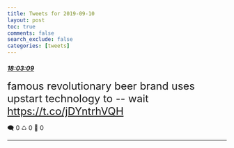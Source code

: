 ```yaml
---
title: Tweets for 2019-09-10
layout: post
toc: true
comments: false
search_exclude: false
categories: [tweets]
---
```



#### <a href = "https://twitter.com/deepfates/status/1171574867117793280">*18:03:09*</a>

<font size="5">famous revolutionary beer brand uses upstart technology to -- wait  https://t.co/jDYntrhVQH</font>



🗨️ 0 ♺ 0 🤍  0   

---
    
            
